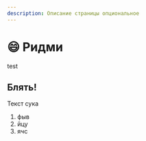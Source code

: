 ```yaml
---
description: Описание страницы опциональное
---
```


# 😄 Ридми

test

## Блять!

Текст сука

1. фыв
2. йцу
3. ячс
